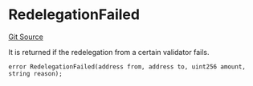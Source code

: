 # RedelegationFailed
[Git Source](https://github.com-VargaElod23/Lara-staking/liquid-staking/blob/93907a3b8fb9a6839cf7eb3e681388f7e558b230/contracts/libs/SharedErrors.sol)

It is returned if the redelegation from a certain validator fails.


```solidity
error RedelegationFailed(address from, address to, uint256 amount, string reason);
```

